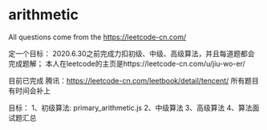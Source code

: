 # arithmetic
All questions come from the https://leetcode-cn.com/

定一个目标：
2020.6.30之前完成力扣初级、中级、高级算法，并且每道题都会完成题解；
本人在leetcode的主页是https://leetcode-cn.com/u/jiu-wo-er/

目前已完成 腾讯：https://leetcode-cn.com/leetbook/detail/tencent/ 所有题目
有时间会补上

目标：
1、初级算法: primary_arithmetic.js
2、中级算法
3、高级算法
4、算法面试题汇总
